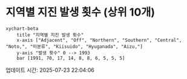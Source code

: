 # 지역별 지진 발생 횟수 (상위 10개)

```mermaid
xychart-beta
    title "지역별 지진 발생 횟수"
    x-axis ["Adjacent", "Off", "Northern", "Southern", "Central", "Noto,", "미분류", "Kiisuido", "Hyuganada", "Aizu,"]
    y-axis "발생 횟수" 0 --> 1993
    bar [1991, 70, 17, 14, 8, 8, 6, 5, 5, 5]
```

업데이트 시간: 2025-07-23 22:04:06
